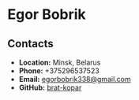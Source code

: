 # Egor Bobrik

## Contacts
- **Location:** Minsk, Belarus
- **Phone:** +375296537523
- **Email:** egorbobrik338@gmail.com
- **GitHub:** [brat-kopar](https://github.com/brat-kopar)